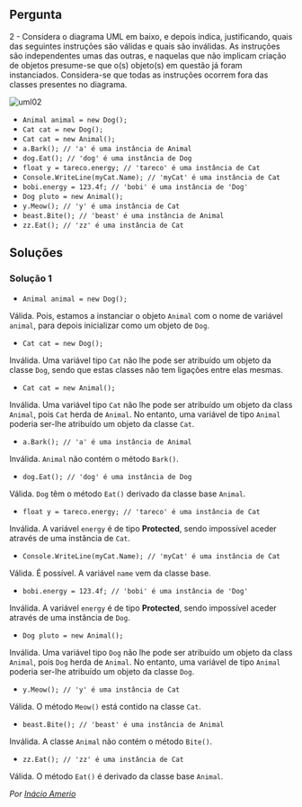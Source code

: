 ## Pergunta

2 - Considera o diagrama UML em baixo, e depois indica, justificando, quais das
seguintes instruções são válidas e quais são inválidas. As instruções são
independentes umas das outras, e naquelas que não implicam criação de objetos
presume-se que o(s) objeto(s) em questão já foram instanciados. Considera-se
que todas as instruções ocorrem fora das classes presentes no diagrama.

![uml02](../img/uml02.png)

* `Animal animal = new Dog();`
* `Cat cat = new Dog();`
* `Cat cat = new Animal();`
* `a.Bark(); // 'a' é uma instância de Animal`
* `dog.Eat(); // 'dog' é uma instância de Dog`
* `float y = tareco.energy; // 'tareco' é uma instância de Cat`
* `Console.WriteLine(myCat.Name); // 'myCat' é uma instância de Cat`
* `bobi.energy = 123.4f; // 'bobi' é uma instância de 'Dog'`
* `Dog pluto = new Animal();`
* `y.Meow(); // 'y' é uma instância de Cat`
* `beast.Bite(); // 'beast' é uma instância de Animal`
* `zz.Eat(); // 'zz' é uma instância de Cat`

## Soluções

### Solução 1

* `Animal animal = new Dog();`

Válida. Pois, estamos a instanciar o objeto `Animal` com o nome de variável
`animal`, para depois inicializar como um objeto de `Dog`.

* `Cat cat = new Dog();`

Inválida. Uma variável tipo `Cat` não lhe pode ser atribuído um objeto da classe
`Dog`, sendo que estas classes não tem ligações entre elas mesmas.

* `Cat cat = new Animal();`

Inválida. Uma variável tipo `Cat` não lhe pode ser atribuído um objeto da class
`Animal`, pois `Cat` herda de `Animal`. No entanto, uma variável de tipo
`Animal` poderia ser-lhe atribuído um objeto da classe `Cat`.

* `a.Bark(); // 'a' é uma instância de Animal`

Inválida. `Animal` não contém o método `Bark()`.

* `dog.Eat(); // 'dog' é uma instância de Dog`

Válida. `Dog` têm o método `Eat()` derivado da classe base `Animal`.

* `float y = tareco.energy; // 'tareco' é uma instância de Cat`

Inválida. A variável `energy` é de tipo **Protected**, sendo impossível aceder
através de uma instância de `Cat`.

* `Console.WriteLine(myCat.Name); // 'myCat' é uma instância de Cat`

Válida. É possível. A variável `name` vem da classe base.

* `bobi.energy = 123.4f; // 'bobi' é uma instância de 'Dog'`

Inválida. A variável `energy` é de tipo **Protected**, sendo impossível aceder
através de uma instância de `Dog`.

* `Dog pluto = new Animal();`

Inválida. Uma variável tipo `Dog` não lhe pode ser atribuído um objeto da class
`Animal`, pois `Dog` herda de `Animal`. No entanto, uma variável de tipo
`Animal` poderia ser-lhe atribuído um objeto da classe `Dog`.

* `y.Meow(); // 'y' é uma instância de Cat`

Válida. O método `Meow()` está contido na classe `Cat`.

* `beast.Bite(); // 'beast' é uma instância de Animal`

Inválida. A classe `Animal` não contém o método `Bite()`.

* `zz.Eat(); // 'zz' é uma instância de Cat`

Válida. O método `Eat()` é derivado da classe base `Animal`.

*Por [Inácio Amerio](https://github.com/FPTheFluffyPawed)*
